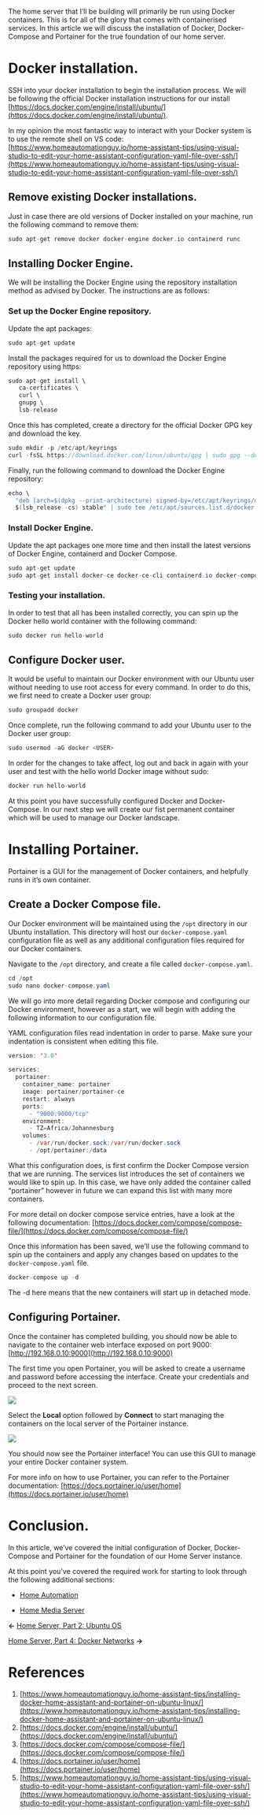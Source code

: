 The home server that I’ll be building will primarily be run using Docker containers. This is for all of the glory that comes with containerised services. In this article we will discuss the installation of Docker, Docker-Compose and Portainer for the true foundation of our home server.

<!-- Table of Contents -->

Docker installation.
====================

SSH into your docker installation to begin the installation process. We will be following the official Docker installation instructions for our install [https://docs.docker.com/engine/install/ubuntu/](https://docs.docker.com/engine/install/ubuntu/).

In my opinion the most fantastic way to interact with your Docker system is to use the remote shell on VS code: [https://www.homeautomationguy.io/home-assistant-tips/using-visual-studio-to-edit-your-home-assistant-configuration-yaml-file-over-ssh/](https://www.homeautomationguy.io/home-assistant-tips/using-visual-studio-to-edit-your-home-assistant-configuration-yaml-file-over-ssh/)

Remove existing Docker installations.
-------------------------------------

Just in case there are old versions of Docker installed on your machine, run the following command to remove them:

```java
sudo apt-get remove docker docker-engine docker.io containerd runc
```

Installing Docker Engine.
-------------------------

We will be installing the Docker Engine using the repository installation method as advised by Docker. The instructions are as follows:

### Set up the Docker Engine repository.

Update the apt packages:

```java
sudo apt-get update
```

Install the packages required for us to download the Docker Engine repository using https:

```java
sudo apt-get install \
   ca-certificates \
   curl \
   gnupg \
   lsb-release
```

Once this has completed, create a directory for the official Docker GPG key and download the key.

```java
sudo mkdir -p /etc/apt/keyrings
curl -fsSL https://download.docker.com/linux/ubuntu/gpg | sudo gpg --dearmor -o /etc/apt/keyrings/docker.gpg
```

Finally, run the following command to download the Docker Engine repository:

```java
echo \
  "deb [arch=$(dpkg --print-architecture) signed-by=/etc/apt/keyrings/docker.gpg] https://download.docker.com/linux/ubuntu \
  $(lsb_release -cs) stable" | sudo tee /etc/apt/sources.list.d/docker.list > /dev/null
```

### Install Docker Engine.

Update the apt packages one more time and then install the latest versions of Docker Engine, containerd and Docker Compose.

```java
sudo apt-get update
sudo apt-get install docker-ce docker-ce-cli containerd.io docker-compose-plugin
```

### Testing your installation.

In order to test that all has been installed correctly, you can spin up the Docker hello world container with the following command:

```java
sudo docker run hello-world
```

Configure Docker user.
----------------------

It would be useful to maintain our Docker environment with our Ubuntu user without needing to use root access for every command. In order to do this, we first need to create a Docker user group:

```java
sudo groupadd docker
```

Once complete, run the following command to add your Ubuntu user to the Docker user group:

```java
sudo usermod -aG docker <USER>
```

In order for the changes to take affect, log out and back in again with your user and test with the hello world Docker image without sudo:

```java
docker run hello-world
```

At this point you have successfully configured Docker and Docker-Compose. In our next step we will create our fist permanent container which will be used to manage our Docker landscape.

Installing Portainer.
=====================

Portainer is a GUI for the management of Docker containers, and helpfully runs in it’s own container.

Create a Docker Compose file.
-----------------------------

Our Docker environment will be maintained using the `/opt` directory in our Ubuntu installation. This directory will host our `docker-compose.yaml` configuration file as well as any additional configuration files required for our Docker containers.

Navigate to the `/opt` directory, and create a file called `docker-compose.yaml`.

```java
cd /opt
sudo nano docker-compose.yaml
```

We will go into more detail regarding Docker compose and configuring our Docker environment, however as a start, we will begin with adding the following information to our configuration file.

YAML configuration files read indentation in order to parse. Make sure your indentation is consistent when editing this file.

```java
version: '3.0'

services:
  portainer:
    container_name: portainer
    image: portainer/portainer-ce
    restart: always
    ports:
      - "9000:9000/tcp"
    environment:
      - TZ=Africa/Johannesburg
    volumes:
      - /var/run/docker.sock:/var/run/docker.sock
      - /opt/portainer:/data
```

What this configuration does, is first confirm the Docker Compose version that we are running. The services list introduces the set of containers we would like to spin up. In this case, we have only added the container called “portainer” however in future we can expand this list with many more containers.

For more detail on docker compose service entries, have a look at the following documentation: [https://docs.docker.com/compose/compose-file/](https://docs.docker.com/compose/compose-file/)

Once this information has been saved, we’ll use the following command to spin up the containers and apply any changes based on updates to the `docker-compose.yaml` file.

```java
docker-compose up -d
```

The -d here means that the new containers will start up in detached mode.

Configuring Portainer.
----------------------

Once the container has completed building, you should now be able to navigate to the container web interface exposed on port 9000: [http://192.168.0.10:9000](http://192.168.0.10:9000)

The first time you open Portainer, you will be asked to create a username and password before accessing the interface. Create your credentials and proceed to the next screen.

![](attachments/1900552/13631504.png)

Select the **Local** option followed by **Connect** to start managing the containers on the local server of the Portainer instance.

![](attachments/1900552/14319645.png)

You should now see the Portainer interface! You can use this GUI to manage your entire Docker container system.

For more info on how to use Portainer, you can refer to the Portainer documentation: [https://docs.portainer.io/user/home](https://docs.portainer.io/user/home)

Conclusion.
===========

In this article, we’ve covered the initial configuration of Docker, Docker-Compose and Portainer for the foundation of our Home Server instance.

At this point you’ve covered the required work for starting to look through the following additional sections:

*   [Home Automation](Home-Automation_655375.html)
    
*   [Home Media Server](Home-Media-Server_1442078.html)
    

**←** [Home Server, Part 2: Ubuntu OS](14024705.html)

[Home Server, Part 4: Docker Networks](1212448.html) **→**

References
==========

1. [https://www.homeautomationguy.io/home-assistant-tips/installing-docker-home-assistant-and-portainer-on-ubuntu-linux/](https://www.homeautomationguy.io/home-assistant-tips/installing-docker-home-assistant-and-portainer-on-ubuntu-linux/)
2. [https://docs.docker.com/engine/install/ubuntu/](https://docs.docker.com/engine/install/ubuntu/)
3. [https://docs.docker.com/compose/compose-file/](https://docs.docker.com/compose/compose-file/)
4. [https://docs.portainer.io/user/home](https://docs.portainer.io/user/home)
5. [https://www.homeautomationguy.io/home-assistant-tips/using-visual-studio-to-edit-your-home-assistant-configuration-yaml-file-over-ssh/](https://www.homeautomationguy.io/home-assistant-tips/using-visual-studio-to-edit-your-home-assistant-configuration-yaml-file-over-ssh/)